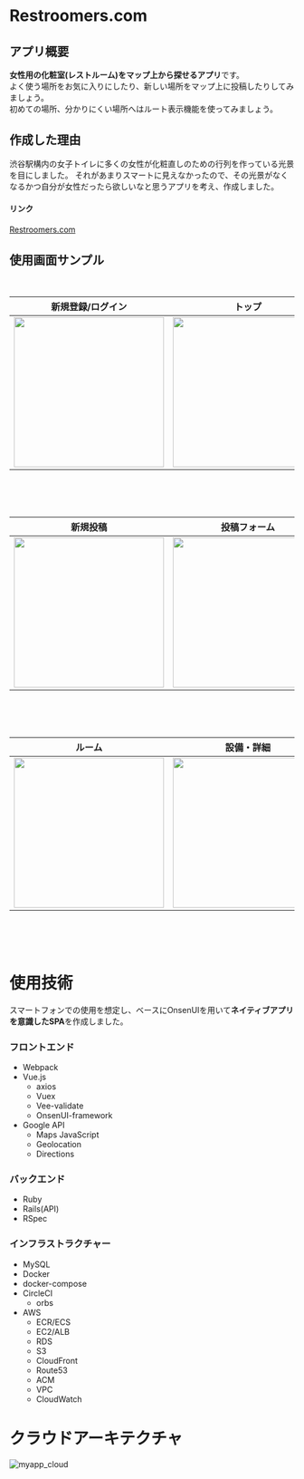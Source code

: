 # Restroomers.com

## アプリ概要
**女性用の化粧室(レストルーム)をマップ上から探せるアプリ**です。  
よく使う場所をお気に入りにしたり、新しい場所をマップ上に投稿したりしてみましょう。  
初めての場所、分かりにくい場所へはルート表示機能を使ってみましょう。

## 作成した理由
渋谷駅構内の女子トイレに多くの女性が化粧直しのための行列を作っている光景を目にしました。
それがあまりスマートに見えなかったので、その光景がなくなるかつ自分が女性だったら欲しいなと思うアプリを考え、作成しました。

#### リンク
[Restroomers.com](https://www.restroomers.com/ "サイトを見る")


## 使用画面サンプル
<br/>

| 新規登録/ログイン| トップ | 検索機能 |
| :---: | :---: | :---: |
| <img src="https://i.gyazo.com/4e20f6e0fb70683b3eca0be1112ad970.png" width="265px"> | <img src="https://i.gyazo.com/b1ab5a6777da8fb10379cd9042941f93.png" width="265px"> | <img src="https://i.gyazo.com/1697c67daed0f21d064e7041adef2401.png" width="265px"> |  
<br/>
<br/>
<br/>

| 新規投稿 | 投稿フォーム | ルート表示 |
| :---: | :---: | :---: |
| <img src="https://i.gyazo.com/e3414c0196bdc9e10abb78d6f2f3b600.png" width="265px"> | <img src="https://i.gyazo.com/3a4dff5ca8858e9895df859657bef811.png" width="265px"> | <img src="https://i.gyazo.com/a8551577eed47d1a16d6f2ee337c6196.png" width="265px"> |
<br/>
<br/>
<br/>

| ルーム | 設備・詳細 | 口コミ |
| :---: | :---: | :---: |
| <img src="https://i.gyazo.com/e88ba7fb14074d80a3efc8d10d8931ff.png" width="265px"> | <img src="https://i.gyazo.com/3da843e9cc7ec9b837a96d8d82fcc8c3.png" width="265px"> | <img src="https://i.gyazo.com/c1d74dd242c214ba5bb42e2212d2b91b.png" width="265px"> |
<br/>
<br/>
<br/>



# 使用技術
スマートフォンでの使用を想定し、ベースにOnsenUIを用いて**ネイティブアプリを意識したSPA**を作成しました。

### フロントエンド
- Webpack
- Vue.js
  - axios
  - Vuex
  - Vee-validate
  - OnsenUI-framework
- Google API
  - Maps JavaScript
  - Geolocation
  - Directions
  
### バックエンド
- Ruby
- Rails(API)
- RSpec

### インフラストラクチャー
- MySQL
- Docker
- docker-compose
- CircleCI
  - orbs
- AWS
  - ECR/ECS
  - EC2/ALB
  - RDS
  - S3
  - CloudFront
  - Route53
  - ACM
  - VPC
  - CloudWatch


# クラウドアーキテクチャ
![myapp_cloud](https://user-images.githubusercontent.com/49634472/68024489-97753380-fced-11e9-886d-9e288f04789c.png)
